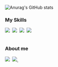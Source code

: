 ![Anurag's GitHub stats](https://github-readme-stats.vercel.app/api?username=H0onnn&show_icons=true&theme=radical)

  <h3><b>My Skills</b></h3>
  <div>
    <img src="https://img.shields.io/badge/JavaScript-F7DF1E?style=for-the-badge&logo=javascript&logoColor=black"/>&nbsp
    <img src="https://img.shields.io/badge/TypeScript-3178C6?style=for-the-badge&logo=TypeScript&logoColor=black"/>&nbsp
    <img src="https://img.shields.io/badge/react-61DAFB?style=for-the-badge&logo=react&logoColor=black"/>&nbsp
    <img src="https://img.shields.io/badge/Next.js-000000?style=for-the-badge&logo=Next.js&logoColor=white"/>&nbsp
    <br />
    <br />
  </div>
  <h3>About me</h3>  
  <div>
    <a href="mailto:dukei201248@gmail.com" target="_blank"><img src="https://img.shields.io/badge/dukei201248@gmail.com-EA4335?style=flat-square&logo=Gmail&logoColor=white"/></a>&nbsp
  <a href="https://www.instagram.com/h0o_nii/" target="_blank"><img src="https://img.shields.io/badge/h0o_nii-E4405F?style=flat-square&logo=instagram&logoColor=white"/>&nbsp
  </div>
<!--
**H0onnn/H0onnn** is a ✨ _special_ ✨ repository because its `README.md` (this file) appears on your GitHub profile.

Here are some ideas to get you started:

- 🔭 I’m currently working on ...
- 🌱 I’m currently learning ...
- 👯 I’m looking to collaborate on ...
- 🤔 I’m looking for help with ...
- 💬 Ask me about ...
- 📫 How to reach me: ...
- 😄 Pronouns: ...
- ⚡ Fun fact: ...
-->

